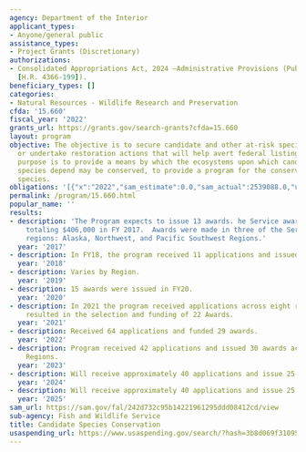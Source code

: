 ```yaml
---
agency: Department of the Interior
applicant_types:
- Anyone/general public
assistance_types:
- Project Grants (Discretionary)
authorizations:
- Consolidated Appropriations Act, 2024 —Administrative Provisions (Pub. L. 118-42
  [H.R. 4366-199]).
beneficiary_types: []
categories:
- Natural Resources - Wildlife Research and Preservation
cfda: '15.660'
fiscal_year: '2022'
grants_url: https://grants.gov/search-grants?cfda=15.660
layout: program
objective: The objective is to secure candidate and other at-risk species information
  or undertake restoration actions that will help avert federal listing of species.  The
  purpose is to provide a means by which the ecosystems upon which candidate and at-risk
  species depend may be conserved, to provide a program for the conservation of these
  species.
obligations: '[{"x":"2022","sam_estimate":0.0,"sam_actual":2539088.0,"usa_spending_actual":2703444.56},{"x":"2023","sam_estimate":0.0,"sam_actual":2308817.0,"usa_spending_actual":2465776.49},{"x":"2024","sam_estimate":1500000.0,"sam_actual":0.0,"usa_spending_actual":4131620.69}]'
permalink: /program/15.660.html
popular_name: ''
results:
- description: 'The Program expects to issue 13 awards. he Service awarded 16 grants
    totaling $406,000 in FY 2017.  Awards were made in three of the Service’s eight
    regions: Alaska, Northwest, and Pacific Southwest Regions.'
  year: '2017'
- description: In FY18, the program received 11 applications and issued 11 awards.
  year: '2018'
- description: Varies by Region.
  year: '2019'
- description: 15 awards were issued in FY20.
  year: '2020'
- description: In 2021 the program received applications across eight regions and
    resulted in the selection and funding of 22 Awards.
  year: '2021'
- description: Received 64 applications and funded 29 awards.
  year: '2022'
- description: Program received 42 applications and issued 30 awards across all FWS
    Regions.
  year: '2023'
- description: Will receive approximately 40 applications and issue 25 awards.
  year: '2024'
- description: Will receive approximately 40 applications and issue 25 awards.
  year: '2025'
sam_url: https://sam.gov/fal/242d732c95b14221961295ddd08412cd/view
sub-agency: Fish and Wildlife Service
title: Candidate Species Conservation
usaspending_url: https://www.usaspending.gov/search/?hash=3b8d069f310959bed6298c141d938c1b
---
```

